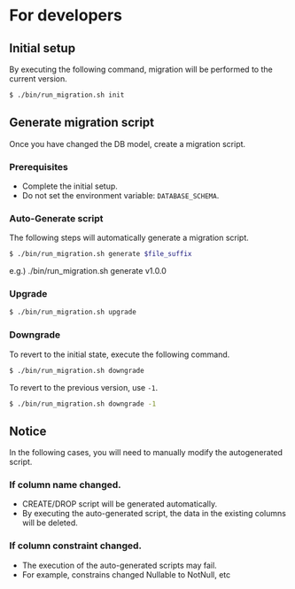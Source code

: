 # For developers

## Initial setup

By executing the following command, migration will be performed to the current version.

```bash
$ ./bin/run_migration.sh init
```

## Generate migration script

Once you have changed the DB model, create a migration script.

### Prerequisites
* Complete the initial setup.
* Do not set the environment variable: `DATABASE_SCHEMA`.

### Auto-Generate script

The following steps will automatically generate a migration script.

```bash
$ ./bin/run_migration.sh generate $file_suffix
```
e.g.) ./bin/run_migration.sh generate v1.0.0

### Upgrade

```bash
$ ./bin/run_migration.sh upgrade
```

### Downgrade

To revert to the initial state, execute the following command.

```bash
$ ./bin/run_migration.sh downgrade
```

To revert to the previous version, use `-1`.

```bash
$ ./bin/run_migration.sh downgrade -1
```

## Notice
In the following cases, you will need to manually modify the autogenerated script.

### If column name changed.

* CREATE/DROP script will be generated automatically.
* By executing the auto-generated script, the data in the existing columns will be deleted.

### If column constraint changed.

* The execution of the auto-generated scripts may fail.
* For example, constrains changed Nullable to NotNull, etc